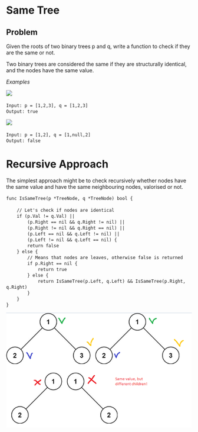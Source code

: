 # Same Tree

## Problem

Given the roots of two binary trees p and q, write a function to check if they are the same or not.

Two binary trees are considered the same if they are structurally identical, and the nodes have the same value.


_Examples_

![](https://assets.leetcode.com/uploads/2020/12/20/ex1.jpg) 

```
Input: p = [1,2,3], q = [1,2,3]
Output: true
```

![](https://assets.leetcode.com/uploads/2020/12/20/ex2.jpg)

```
Input: p = [1,2], q = [1,null,2]
Output: false
```


# Recursive Approach 

The simplest approach might be to check recursively whether nodes have the same value and have the same neighbouring nodes, valorised or not.




```
func IsSameTree(p *TreeNode, q *TreeNode) bool {

    // Let's check if nodes are identical
	if (p.Val != q.Val) ||
		(p.Right == nil && q.Right != nil) ||
		(p.Right != nil && q.Right == nil) ||
		(p.Left == nil && q.Left != nil) ||
		(p.Left != nil && q.Left == nil) {
		return false
	} else {
		// Means that nodes are leaves, otherwise false is returned
		if p.Right == nil {
			return true
		} else {
			return IsSameTree(p.Left, q.Left) && IsSameTree(p.Right, q.Right)
		}
	}
}
```

![](img/solve.png)

